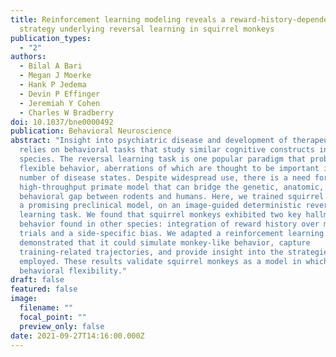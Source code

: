 ```yaml
---
title: Reinforcement learning modeling reveals a reward-history-dependent
  strategy underlying reversal learning in squirrel monkeys
publication_types:
  - "2"
authors:
  - Bilal A Bari
  - Megan J Moerke
  - Hank P Jedema
  - Devin P Effinger
  - Jeremiah Y Cohen
  - Charles W Bradberry
doi: 10.1037/bne0000492
publication: Behavioral Neuroscience
abstract: "Insight into psychiatric disease and development of therapeutics
  relies on behavioral tasks that study similar cognitive constructs in multiple
  species. The reversal learning task is one popular paradigm that probes
  flexible behavior, aberrations of which are thought to be important in a
  number of disease states. Despite widespread use, there is a need for a
  high-throughput primate model that can bridge the genetic, anatomic, and
  behavioral gap between rodents and humans. Here, we trained squirrel monkeys,
  a promising preclinical model, on an image-guided deterministic reversal
  learning task. We found that squirrel monkeys exhibited two key hallmarks of
  behavior found in other species: integration of reward history over many
  trials and a side-specific bias. We adapted a reinforcement learning model and
  demonstrated that it could simulate monkey-like behavior, capture
  training-related trajectories, and provide insight into the strategies animals
  employed. These results validate squirrel monkeys as a model in which to study
  behavioral flexibility."
draft: false
featured: false
image:
  filename: ""
  focal_point: ""
  preview_only: false
date: 2021-09-27T14:16:00.000Z
---
```

